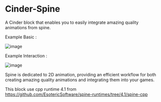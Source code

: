 # Cinder-Spine

A Cinder block that enables you to easily integrate amazing quality animations from spine.

Example Basic :

![image](https://user-images.githubusercontent.com/985676/182033700-694c8522-e9f3-4c35-a759-09af88c64976.png)

Example Interaction :

![image](https://user-images.githubusercontent.com/985676/182668132-7809a02d-8006-4faa-b327-545aca4aa49b.png)

Spine is dedicated to 2D animation, providing an efficient workflow for both creating amazing quality animations and integrating them into your games.

This block use cpp runtime 4.1 from https://github.com/EsotericSoftware/spine-runtimes/tree/4.1/spine-cpp
